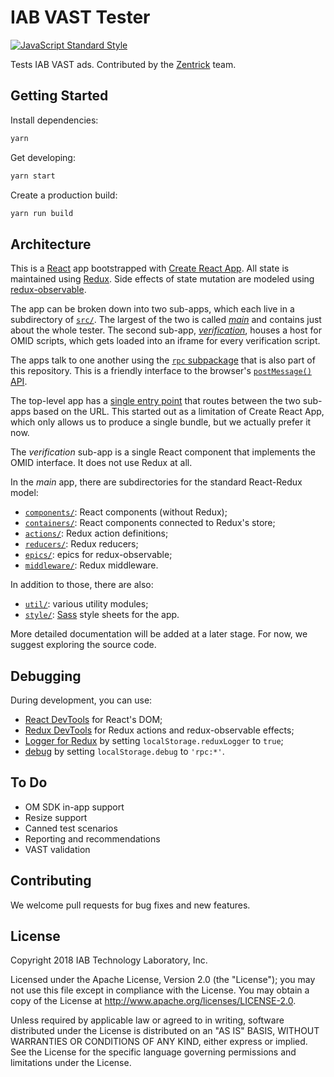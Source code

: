 # IAB VAST Tester

[![JavaScript Standard Style](https://img.shields.io/badge/code%20style-standard-brightgreen.svg)](https://standardjs.com/)

Tests IAB VAST ads. Contributed by the [Zentrick](https://www.zentrick.com/) team.

## Getting Started

Install dependencies:

```bash
yarn
```

Get developing:

```bash
yarn start
```

Create a production build:

```bash
yarn run build
```

## Architecture

This is a [React](https://reactjs.org/) app bootstrapped with
[Create React App](https://github.com/facebookincubator/create-react-app).
All state is maintained using [Redux](https://redux.js.org/). Side effects of
state mutation are modeled using
[redux-observable](https://redux-observable.js.org/).

The app can be broken down into two sub-apps, which each live in a subdirectory
of [`src/`](src/). The largest of the two is called [_main_](src/main/) and
contains just about the whole tester. The second sub-app,
[_verification_](src/verification/), houses a host for OMID scripts, which gets
loaded into an iframe for every verification script.

The apps talk to one another using the [`rpc` subpackage](src/common/rpc/) that
is also part of this repository. This is a friendly interface to the browser's
[`postMessage()` API](https://developer.mozilla.org/en-US/docs/Web/API/Window/postMessage).

The top-level app has a [single entry point](src/index.js) that routes between
the two sub-apps based on the URL. This started out as a limitation of Create
React App, which only allows us to produce a single bundle, but we actually
prefer it now.

The _verification_ sub-app is a single React component that implements the
OMID interface. It does not use Redux at all.

In the _main_ app, there are subdirectories for the standard React-Redux model:

-   [`components/`](src/main/components/): React components (without Redux);
-   [`containers/`](src/main/containers/): React components connected to Redux's
    store;
-   [`actions/`](src/main/actions/): Redux action definitions;
-   [`reducers/`](src/main/reducers/): Redux reducers;
-   [`epics/`](src/main/epics/): epics for redux-observable;
-   [`middleware/`](src/main/middleware/): Redux middleware.

In addition to those, there are also:

-   [`util/`](src/main/util/): various utility modules;
-   [`style/`](src/main/style): [Sass](https://sass-lang.com/) style sheets for
    the app.

More detailed documentation will be added at a later stage. For now, we suggest
exploring the source code.

## Debugging

During development, you can use:

-   [React DevTools](https://github.com/facebook/react-devtools)
    for React's DOM;
-   [Redux DevTools](https://github.com/zalmoxisus/redux-devtools-extension)
    for Redux actions and redux-observable effects;
-   [Logger for Redux](https://github.com/evgenyrodionov/redux-logger)
    by setting `localStorage.reduxLogger` to `true`;
-   [debug](https://www.npmjs.com/package/debug)
    by setting `localStorage.debug` to `'rpc:*'`.

## To Do

-   OM SDK in-app support
-   Resize support
-   Canned test scenarios
-   Reporting and recommendations
-   VAST validation

## Contributing

We welcome pull requests for bug fixes and new features.

## License

Copyright 2018 IAB Technology Laboratory, Inc.

Licensed under the Apache License, Version 2.0 (the "License");
you may not use this file except in compliance with the License.
You may obtain a copy of the License at
<http://www.apache.org/licenses/LICENSE-2.0>.

Unless required by applicable law or agreed to in writing, software
distributed under the License is distributed on an "AS IS" BASIS,
WITHOUT WARRANTIES OR CONDITIONS OF ANY KIND, either express or implied.
See the License for the specific language governing permissions and
limitations under the License.
